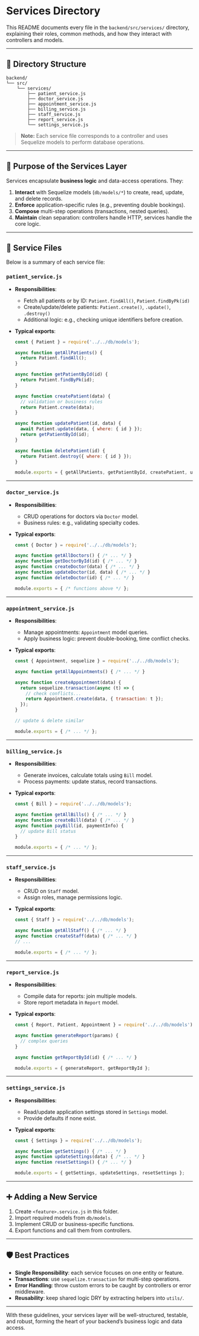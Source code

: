# Services Directory

This README documents every file in the `backend/src/services/` directory, explaining their roles, common methods, and how they interact with controllers and models.

---

## 📁 Directory Structure

```text
backend/
└── src/
    └── services/
        ├── patient_service.js
        ├── doctor_service.js
        ├── appointment_service.js
        ├── billing_service.js
        ├── staff_service.js
        ├── report_service.js
        └── settings_service.js
```

> **Note:** Each service file corresponds to a controller and uses Sequelize models to perform database operations.

---

## 🎯 Purpose of the Services Layer

Services encapsulate **business logic** and data-access operations. They:

1. **Interact** with Sequelize models (`db/models/*`) to create, read, update, and delete records.
2. **Enforce** application-specific rules (e.g., preventing double bookings).
3. **Compose** multi-step operations (transactions, nested queries).
4. **Maintain** clean separation: controllers handle HTTP, services handle the core logic.

---

## 📄 Service Files

Below is a summary of each service file:

### `patient_service.js`

* **Responsibilities**:

  * Fetch all patients or by ID: `Patient.findAll()`, `Patient.findByPk(id)`
  * Create/update/delete patients: `Patient.create()`, `.update()`, `.destroy()`
  * Additional logic: e.g., checking unique identifiers before creation.
* **Typical exports**:

  ```js
  const { Patient } = require('../../db/models');

  async function getAllPatients() {
    return Patient.findAll();
  }

  async function getPatientById(id) {
    return Patient.findByPk(id);
  }

  async function createPatient(data) {
    // validation or business rules
    return Patient.create(data);
  }

  async function updatePatient(id, data) {
    await Patient.update(data, { where: { id } });
    return getPatientById(id);
  }

  async function deletePatient(id) {
    return Patient.destroy({ where: { id } });
  }

  module.exports = { getAllPatients, getPatientById, createPatient, updatePatient, deletePatient };
  ```

---

### `doctor_service.js`

* **Responsibilities**:

  * CRUD operations for doctors via `Doctor` model.
  * Business rules: e.g., validating specialty codes.
* **Typical exports**:

  ```js
  const { Doctor } = require('../../db/models');

  async function getAllDoctors() { /* ... */ }
  async function getDoctorById(id) { /* ... */ }
  async function createDoctor(data) { /* ... */ }
  async function updateDoctor(id, data) { /* ... */ }
  async function deleteDoctor(id) { /* ... */ }

  module.exports = { /* functions above */ };
  ```

---

### `appointment_service.js`

* **Responsibilities**:

  * Manage appointments: `Appointment` model queries.
  * Apply business logic: prevent double-booking, time conflict checks.
* **Typical exports**:

  ```js
  const { Appointment, sequelize } = require('../../db/models');

  async function getAllAppointments() { /* ... */ }

  async function createAppointment(data) {
    return sequelize.transaction(async (t) => {
      // check conflicts...
      return Appointment.create(data, { transaction: t });
    });
  }

  // update & delete similar

  module.exports = { /* ... */ };
  ```

---

### `billing_service.js`

* **Responsibilities**:

  * Generate invoices, calculate totals using `Bill` model.
  * Process payments: update status, record transactions.
* **Typical exports**:

  ```js
  const { Bill } = require('../../db/models');

  async function getAllBills() { /* ... */ }
  async function createBill(data) { /* ... */ }
  async function payBill(id, paymentInfo) {
    // update Bill status
  }

  module.exports = { /* ... */ };
  ```

---

### `staff_service.js`

* **Responsibilities**:

  * CRUD on `Staff` model.
  * Assign roles, manage permissions logic.
* **Typical exports**:

  ```js
  const { Staff } = require('../../db/models');

  async function getAllStaff() { /* ... */ }
  async function createStaff(data) { /* ... */ }
  // ...

  module.exports = { /* ... */ };
  ```

---

### `report_service.js`

* **Responsibilities**:

  * Compile data for reports: join multiple models.
  * Store report metadata in `Report` model.
* **Typical exports**:

  ```js
  const { Report, Patient, Appointment } = require('../../db/models');

  async function generateReport(params) {
    // complex queries
  }

  async function getReportById(id) { /* ... */ }

  module.exports = { generateReport, getReportById };
  ```

---

### `settings_service.js`

* **Responsibilities**:

  * Read/update application settings stored in `Settings` model.
  * Provide defaults if none exist.
* **Typical exports**:

  ```js
  const { Settings } = require('../../db/models');

  async function getSettings() { /* ... */ }
  async function updateSettings(data) { /* ... */ }
  async function resetSettings() { /* ... */ }

  module.exports = { getSettings, updateSettings, resetSettings };
  ```

---

## ➕ Adding a New Service

1. Create `<feature>.service.js` in this folder.
2. Import required models from `db/models`.
3. Implement CRUD or business-specific functions.
4. Export functions and call them from controllers.

---

## 🛡️ Best Practices

* **Single Responsibility**: each service focuses on one entity or feature.
* **Transactions**: use `sequelize.transaction` for multi-step operations.
* **Error Handling**: throw custom errors to be caught by controllers or error middleware.
* **Reusability**: keep shared logic DRY by extracting helpers into `utils/`.

---

With these guidelines, your services layer will be well-structured, testable, and robust, forming the heart of your backend’s business logic and data access.
